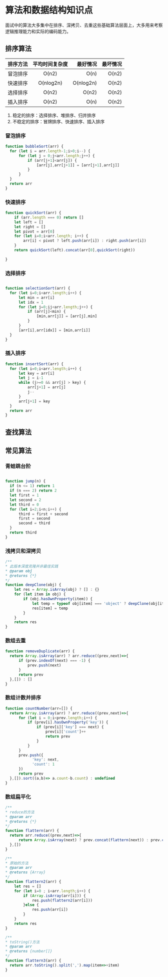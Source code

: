 # 算法和数据结构知识点

面试中的算法大多集中在排序、深拷贝、去重这些基础算法层面上，大多用来考察逻辑推理能力和实际的编码能力。

## 排序算法

| 排序方法     | 平均时间复杂度           | 最好情况  |    最坏情况   |
| ------------|:-------------:| -----:| -----: |
| 冒泡排序     | O(n2) | O(n) |  O(n2)  |
| 快速排序     | O(nlog2n)      |   O(nlog2n) |  O(n2)  |
| 选择排序     | O(n2)     |    O(n2)  |  O(n2)     |
| 插入排序     | O(n2)     |    O(n)  |  O(n2)     |

1.  稳定的排序：选择排序、堆排序、归并排序
2.  不稳定的排序：冒牌排序、快速排序、插入排序

### 冒泡排序
```javascript
function bubbleSort(arr) {
  for (let i = arr.length-1;i>0;i--) {
      for (let j = 0;j<arr.length;j++) {
          if (arr[j+1]<arr[j]) {
              [arr[j],arr[j+1]] = [arr[j+1],arr[j]]
          } 
      }
  }
  return arr
}
```

### 快速排序
```javascript
function quickSort(arr) {
    if (arr.length === 0) return []
    let left = []
    let right = []
    let pivot = arr[0]
    for (let i=0;i<arr.length; i++) {
        arr[i] < pivot ? left.push(arr[i]) : right.push(arr[i])
    }
    return quickSort(left).concat(arr[0],quickSort(right))
  
}
```

### 选择排序

```javascript

function selectionSort(arr) {
  for (let i=0;i<arr.length;i++) {
      let min = arr[i]
      let idx = 1
      for (let j=0;ij<arr.length;j++) {
          if (arr[j]<min) {
              [min,arr[j]] = [arr[j],min]
          }
      }
      [arr[i],arr[idx]] = [min,arr[i]]
  }
}

```

### 插入排序

```javascript
function insertSort(arr) {
  for (let i=0;i<arr.length;i++) {
      let key = arr[i]
      let j = i-1
      while (j>=0 && arr[j] > key) {
          arr[j+1] = arr[j]
          j--
      } 
      arr[j+1] = key
  }
  return arr
}
```

## 查找算法

## 常见算法

### 青蛙跳台阶

```javascript

function jump(n) {
  if (n <= 1) return 1
  if (n === 2) return 2
  let first = 1
  let second = 2
  let third = 0
  for (let i=2;i<n;i++) {
      third = first + second
      first = second
      second = third
  }
  return third
}

```

### 浅拷贝和深拷贝
```javascript
/**
* 此版本深度克隆并非最佳实践
* @param obj
* @returns {*}
*/
function deepClone(obj) {
    let res = Array.isArray(obj) ? [] : {}
    for (let item in obj) {
        if (obj.hasOwnProperty(item)) {
            let temp = typeof obj[item] === 'object' ? deepClone(obj[item]) : obj[item]
            res[item] = temp
        }
    }
    return res
}
```

### 数组去重
```javascript
function removeDuplicate(arr) {
  return Array.isArray(arr) ? arr.reduce((prev,next)=>{
      if (prev.indexOf(next) === -1) {
          prev.push(next)
      }
      return prev
  },[]) : []
}
```

### 数组计数并排序
```javascript
function countNumber(arr=[]) {
  return Array.isArray(arr) ? arr.reduce((prev,next)=>{
      for (let i = 0;i<prev.length;i++) {
          if (prev[i].hasOwnProperty('key')) {
              if (prev[i]['key'] === next) {
                  prev[i]['count']++
                  return prev
              }
          }
      } 
      prev.push({
            'key': next,
            'count': 1
      })
      return prev
  },[]).sort((a,b)=> a.count-b.count) : undefined
}
```

### 数组扁平化

```javascript
/**
* reduce的方法
* @param arr
* @returns {*}
*/
function flattern(arr) {
  return arr.reduce((prev,next)=>{
      return Array.isArray(next) ? prev.concat(flattern(next)) : prev.concat(next)
  },[])
}

/**
* 原始的方法
* @param arr
* @returns {Array}
*/
function flattern2(arr) {
    let res = []
    for (let i=0 ; i<arr.length;i++) {
        if (Array.isArray(arr[i])) {
            res.push(flattern2(arr[i]))
        }else {
            res.push(arr[i])
        }
    }
    return res
}

/**
* toString()方法
* @param arr
* @returns {number[]}
*/
function flattern3(arr) {
  return arr.toString().split(',').map(item=>+item)
}


```
